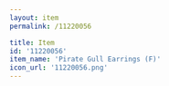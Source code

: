 ```yaml
---
layout: item
permalink: /11220056

title: Item
id: '11220056'
item_name: 'Pirate Gull Earrings (F)'
icon_url: '11220056.png'
---
```

